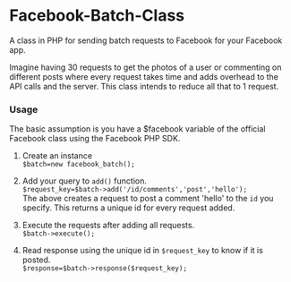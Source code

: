 # Facebook-Batch-Class
A class in PHP for sending batch requests to Facebook for your Facebook app.

Imagine having 30 requests to get the photos of a user or commenting on different posts where every request takes time and adds overhead to the API calls and the server. This class intends to reduce all that to 1 request.

### Usage  

The basic assumption is you have a $facebook variable of the official Facebook class using the Facebook PHP SDK.  

1. Create an instance  
`$batch=new facebook_batch();`  

2. Add your query to `add()` function.  
`$request_key=$batch->add('/id/comments','post','hello');`  
The above creates a request to post a comment 'hello' to the `id` you specify. This returns a unique id for every request added.

3. Execute the requests after adding all requests.  
`$batch->execute();`  

4. Read response using the unique id in `$request_key` to know if it is posted.  
`$response=$batch->response($request_key);`
